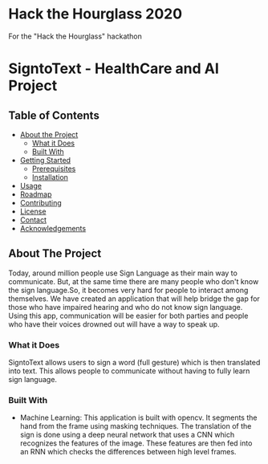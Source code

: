 # Hack the Hourglass 2020
For the "Hack the Hourglass" hackathon

# SigntoText - HealthCare and AI Project

## Table of Contents

* [About the Project](#about-the-project)
  * [What it Does](#what-it-does)
  * [Built With](#built-with)
* [Getting Started](#getting-started)
  * [Prerequisites](#prerequisites)
  * [Installation](#installation)
* [Usage](#usage)
* [Roadmap](#roadmap)
* [Contributing](#contributing)
* [License](#license)
* [Contact](#contact)
* [Acknowledgements](#acknowledgements)

## About The Project
Today, around million people use Sign Language as their main way to communicate. But, at the same time there are many people who don't know the sign language.So, it becomes very 
hard for people to interact among themselves. We have created an application that will help bridge the gap for those who have impaired hearing and who do not know sign language. 
Using this app, communication will be easier for both parties and people who have their voices drowned out will have a way to speak up.

### What it Does
SigntoText allows users to sign a word (full gesture) which is then translated into text. This allows people to communicate without having to fully learn sign language.

### Built With
* Machine Learning: This application is built with opencv. It segments the hand from the frame using masking techniques. The translation of the sign is done using a 
  deep neural network that uses a CNN which recognizes the features of the image. These features are then fed into an RNN which checks the differences between high level frames.
